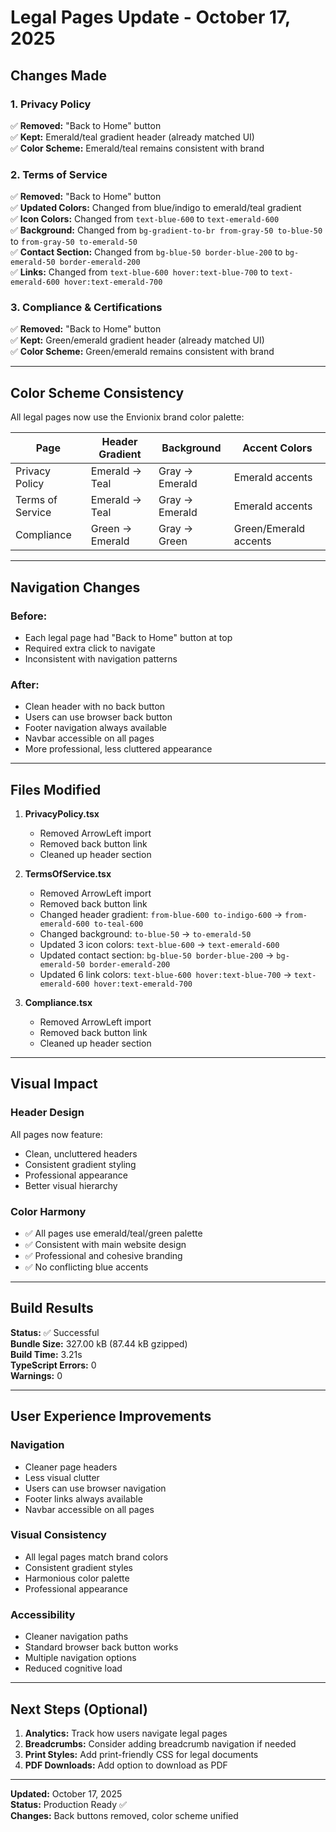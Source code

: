 # Legal Pages Update - October 17, 2025

## Changes Made

### 1. Privacy Policy
✅ **Removed:** "Back to Home" button  
✅ **Kept:** Emerald/teal gradient header (already matched UI)  
✅ **Color Scheme:** Emerald/teal remains consistent with brand

### 2. Terms of Service
✅ **Removed:** "Back to Home" button  
✅ **Updated Colors:** Changed from blue/indigo to emerald/teal gradient  
✅ **Icon Colors:** Changed from `text-blue-600` to `text-emerald-600`  
✅ **Background:** Changed from `bg-gradient-to-br from-gray-50 to-blue-50` to `from-gray-50 to-emerald-50`  
✅ **Contact Section:** Changed from `bg-blue-50 border-blue-200` to `bg-emerald-50 border-emerald-200`  
✅ **Links:** Changed from `text-blue-600 hover:text-blue-700` to `text-emerald-600 hover:text-emerald-700`

### 3. Compliance & Certifications
✅ **Removed:** "Back to Home" button  
✅ **Kept:** Green/emerald gradient header (already matched UI)  
✅ **Color Scheme:** Green/emerald remains consistent with brand

---

## Color Scheme Consistency

All legal pages now use the Envionix brand color palette:

| Page | Header Gradient | Background | Accent Colors |
|------|----------------|------------|---------------|
| Privacy Policy | Emerald → Teal | Gray → Emerald | Emerald accents |
| Terms of Service | Emerald → Teal | Gray → Emerald | Emerald accents |
| Compliance | Green → Emerald | Gray → Green | Green/Emerald accents |

---

## Navigation Changes

### Before:
- Each legal page had "Back to Home" button at top
- Required extra click to navigate
- Inconsistent with navigation patterns

### After:
- Clean header with no back button
- Users can use browser back button
- Footer navigation always available
- Navbar accessible on all pages
- More professional, less cluttered appearance

---

## Files Modified

1. **PrivacyPolicy.tsx**
   - Removed ArrowLeft import
   - Removed back button link
   - Cleaned up header section

2. **TermsOfService.tsx**
   - Removed ArrowLeft import
   - Removed back button link
   - Changed header gradient: `from-blue-600 to-indigo-600` → `from-emerald-600 to-teal-600`
   - Changed background: `to-blue-50` → `to-emerald-50`
   - Updated 3 icon colors: `text-blue-600` → `text-emerald-600`
   - Updated contact section: `bg-blue-50 border-blue-200` → `bg-emerald-50 border-emerald-200`
   - Updated 6 link colors: `text-blue-600 hover:text-blue-700` → `text-emerald-600 hover:text-emerald-700`

3. **Compliance.tsx**
   - Removed ArrowLeft import
   - Removed back button link
   - Cleaned up header section

---

## Visual Impact

### Header Design
All pages now feature:
- Clean, uncluttered headers
- Consistent gradient styling
- Professional appearance
- Better visual hierarchy

### Color Harmony
- ✅ All pages use emerald/teal/green palette
- ✅ Consistent with main website design
- ✅ Professional and cohesive branding
- ✅ No conflicting blue accents

---

## Build Results

**Status:** ✅ Successful  
**Bundle Size:** 327.00 kB (87.44 kB gzipped)  
**Build Time:** 3.21s  
**TypeScript Errors:** 0  
**Warnings:** 0  

---

## User Experience Improvements

### Navigation
- Cleaner page headers
- Less visual clutter
- Users can use browser navigation
- Footer links always available
- Navbar accessible on all pages

### Visual Consistency
- All legal pages match brand colors
- Consistent gradient styles
- Harmonious color palette
- Professional appearance

### Accessibility
- Cleaner navigation paths
- Standard browser back button works
- Multiple navigation options
- Reduced cognitive load

---

## Next Steps (Optional)

1. **Analytics:** Track how users navigate legal pages
2. **Breadcrumbs:** Consider adding breadcrumb navigation if needed
3. **Print Styles:** Add print-friendly CSS for legal documents
4. **PDF Downloads:** Add option to download as PDF

---

**Updated:** October 17, 2025  
**Status:** Production Ready ✅  
**Changes:** Back buttons removed, color scheme unified
